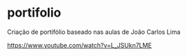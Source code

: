 # portifolio
Criação de portifólio baseado nas aulas de João Carlos Lima

https://www.youtube.com/watch?v=L_JSUkn7LME
